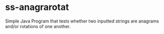 # ss-anagrarotat
Simple Java Program that tests whether two inputted strings are anagrams and/or rotations of one another.
